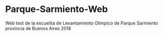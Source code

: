 # Parque-Sarmiento-Web
Web test de la escuelita de Levantamiento Olimpico de Parque Sarmiento provincia de Buenos Aires 2018
